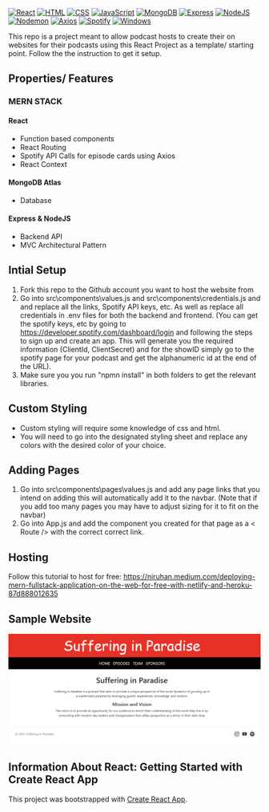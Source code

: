 <a href="">![React](https://img.shields.io/badge/React-61DAFB.svg?style=for-the-badge&logo=React&logoColor=black)</a>
<a href="">![HTML](https://img.shields.io/badge/HTML5-E34F26.svg?style=for-the-badge&logo=HTML5&logoColor=white)</a>
<a href="">![CSS](https://img.shields.io/badge/CSS3-1572B6.svg?style=for-the-badge&logo=CSS3&logoColor=white)</a>
<a href="">![JavaScript](https://img.shields.io/badge/JavaScript-F7DF1E.svg?style=for-the-badge&logo=JavaScript&logoColor=black)</a>
<a href="">![MongoDB](https://img.shields.io/badge/MongoDB-47A248.svg?style=for-the-badge&logo=MongoDB&logoColor=white)</a>
<a href="">![Express](https://img.shields.io/badge/Express-000000.svg?style=for-the-badge&logo=Express&logoColor=white)</a>
<a href="">![NodeJS](https://img.shields.io/badge/Node.js-339933.svg?style=for-the-badge&logo=nodedotjs&logoColor=white)</a>
<a href="">![Nodemon](https://img.shields.io/badge/Nodemon-76D04B.svg?style=for-the-badge&logo=Nodemon&logoColor=white)</a>
<a href="">![Axios](https://img.shields.io/badge/Axios-5A29E4.svg?style=for-the-badge&logo=Axios&logoColor=white)</a>
<a href="">![Spotify](https://img.shields.io/badge/Spotify-1DB954.svg?style=for-the-badge&logo=Spotify&logoColor=white)</a>
<a href="">![Windows](https://img.shields.io/badge/Windows-0078D6.svg?style=for-the-badge&logo=Windows&logoColor=white)</a>


This repo is a project meant to allow podcast hosts to create their on websites for their podcasts using this React Project as a template/ starting point. Follow the the instruction to get it setup.

## Properties/ Features


### MERN STACK

#### React
- Function based components
- React Routing
- Spotify API Calls for episode cards using Axios
- React Context

#### MongoDB Atlas
- Database

#### Express & NodeJS
- Backend API
- MVC Architectural Pattern

## Intial Setup

1. Fork this repo to the Github account you want to host the website from
2. Go into src\components\values.js and src\components\credentials.js and and replace all the links, Spotify API keys, etc. As well as replace all credentials in .env files for both the backend and frontend. (You can get the spotify keys, etc by going to https://developer.spotify.com/dashboard/login and following the steps to sign up and create an app. This will generate you the required information (ClientId, ClientSecret) and for the showID simply go to the spotify page for your podcast and get the alphanumeric id at the end of the URL).
3. Make sure you you run "npmn install" in both folders to get the relevant libraries.

## Custom Styling

- Custom styling will require some knowledge of css and html.
- You will need to go into the designated styling sheet and replace any colors with the desired color of your choice.

## Adding Pages

1. Go into src\components\pages\values.js and add any page links that you intend on adding this will automatically add it to the navbar. (Note that if you add too many pages you may have to adjust sizing for it to fit on the navbar)
2. Go into App.js and add the component you created for that page as a < Route /> with the correct correct link.

## Hosting
Follow this tutorial to host for free:
https://niruhan.medium.com/deploying-mern-fullstack-application-on-the-web-for-free-with-netlify-and-heroku-87d888012635

## Sample Website

<img src="frontend\public\sample_sc.png"/>

## Information About React: Getting Started with Create React App

This project was bootstrapped with [Create React App](https://github.com/facebook/create-react-app).
